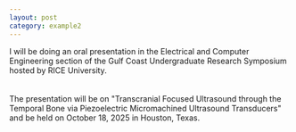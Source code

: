 ```yaml
---
layout: post
category: example2
---
```


I will be doing an oral presentation in the Electrical and Computer Engineering section of the Gulf Coast Undergraduate Research Symposium hosted by RICE University. <br><br><br>
The presentation will be on "Transcranial Focused Ultrasound through the Temporal Bone via Piezoelectric Micromachined Ultrasound Transducers" and be held on October 18, 2025 in Houston, Texas.
